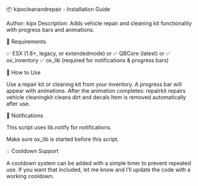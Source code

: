 📦 kipxcleanandrepair - Installation Guide

Author: kipx
Description: Adds vehicle repair and cleaning kit functionality with progress bars and animations.

🔁 Requirements

✅ ESX (1.8+, legacy, or extendedmode) or
✅ QBCore (latest) or
✅ ox_inventory
✅ ox_lib (required for notifications & progress bars)


🔄 How to Use

Use a repair kit or cleaning kit from your inventory.
A progress bar will appear with animations.
After the animation completes:
repairkit repairs vehicle
cleaningkit cleans dirt and decals
Item is removed automatically after use.

🔔 Notifications

This script uses lib.notify for notifications.

Make sure ox_lib is started before this script.

💡 Cooldown Support

A cooldown system can be added with a simple timer to prevent repeated use. If you want that included, 
let me know and I’ll update the code with a working cooldown.


